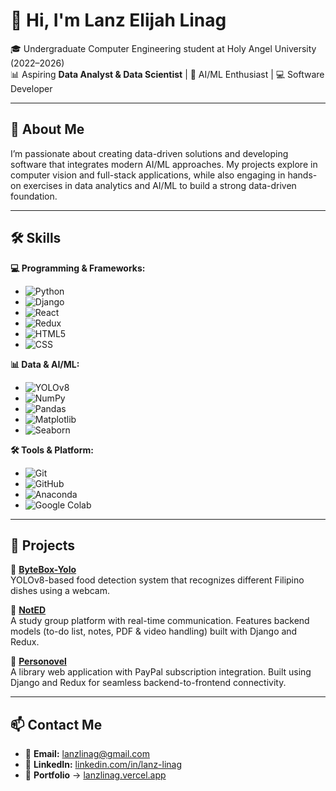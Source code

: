# 👋 Hi, I'm Lanz Elijah Linag


🎓 Undergraduate Computer Engineering student at Holy Angel University (2022–2026)  
📊 Aspiring **Data Analyst & Data Scientist** | 🤖 AI/ML Enthusiast | 💻 Software Developer  

---

## 🚀 About Me  
I’m passionate about creating data-driven solutions and developing software that integrates modern AI/ML approaches.
My projects explore in computer vision and full-stack applications, while also engaging in hands-on exercises in data analytics and AI/ML to build a strong data-driven foundation.  

---

## 🛠 Skills  

**💻 Programming & Frameworks:**  
- ![Python](https://img.shields.io/badge/Python-3776AB?style=flat&logo=python&logoColor=white)  
- ![Django](https://img.shields.io/badge/Django-092E20?style=flat&logo=django&logoColor=white)  
- ![React](https://img.shields.io/badge/React-20232A?style=flat&logo=react&logoColor=61DAFB)  
- ![Redux](https://img.shields.io/badge/Redux-764ABC?style=flat&logo=redux&logoColor=white)  
- ![HTML5](https://img.shields.io/badge/HTML5-E34F26?style=flat&logo=html5&logoColor=white)  
- ![CSS](https://img.shields.io/badge/CSS-1572B6?style=flat&logo=css3&logoColor=white)  


**📊 Data & AI/ML:**  
- ![YOLOv8](https://img.shields.io/badge/YOLOv8-FF6F00?style=flat&logo=ai&logoColor=white)  
- ![NumPy](https://img.shields.io/badge/NumPy-013243?style=flat&logo=numpy&logoColor=white)  
- ![Pandas](https://img.shields.io/badge/Pandas-150458?style=flat&logo=pandas&logoColor=white)  
- ![Matplotlib](https://img.shields.io/badge/Matplotlib-005571?style=flat&logo=matplotlib&logoColor=white)  
- ![Seaborn](https://img.shields.io/badge/Seaborn-3182BD?style=flat&logo=python&logoColor=white)  

**🛠 Tools & Platform:**  
- ![Git](https://img.shields.io/badge/Git-F05032?style=flat&logo=git&logoColor=white)  
- ![GitHub](https://img.shields.io/badge/GitHub-181717?style=flat&logo=github&logoColor=white)  
- ![Anaconda](https://img.shields.io/badge/Anaconda-44A833?style=flat&logo=anaconda&logoColor=white)  
- ![Google Colab](https://img.shields.io/badge/Google%20Colab-F9AB00?style=flat&logo=googlecolab&logoColor=white)  

---

## 📂 Projects  

🔹 <a href="https://github.com/Smiruu/ByteBox-Yolo" target="_blank">**ByteBox-Yolo**</a>  
YOLOv8-based food detection system that recognizes different Filipino dishes using a webcam.  

🔹 <a href="https://github.com/Smiruu/NotED" target="_blank">**NotED**</a>  
A study group platform with real-time communication. Features backend models (to-do list, notes, PDF & video handling) built with Django and Redux.  

🔹 <a href="https://github.com/Smiruu/Personovel-main" target="_blank">**Personovel**</a>  
A library web application with PayPal subscription integration. Built using Django and Redux for seamless backend-to-frontend connectivity.  

---

## 📫 Contact Me  

- 📧 **Email:** lanzlinag@gmail.com  
- 🔗 **LinkedIn:** [linkedin.com/in/lanz-linag](https://www.linkedin.com/in/lanz-linag)
- 💼 **Portfolio** → [lanzlinag.vercel.app](https://lanzlinag.vercel.app)  
  

